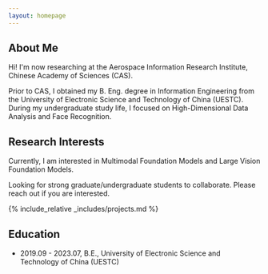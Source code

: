 ```yaml
---
layout: homepage
---
```


## About Me

Hi! I'm now researching at the Aerospace Information Research Institute, Chinese Academy of Sciences (CAS).

Prior to CAS, I obtained my B. Eng. degree in Information Engineering from the University of Electronic Science and Technology of China (UESTC). During my undergraduate study life, I focused on High-Dimensional Data Analysis and Face Recognition.


## Research Interests
Currently, I am interested in Multimodal Foundation Models and Large Vision Foundation Models.

Looking for strong graduate/undergraduate students to collaborate. Please reach out if you are interested.

{% include_relative _includes/projects.md %}


## Education
- 2019.09 - 2023.07, B.E., University of Electronic Science and Technology of China (UESTC)



<script type='text/javascript' id='mapmyvisitors' src='https://mapmyvisitors.com/map.js?cl=ffffff&w=300&t=tt&d=duRtRL1M3vKbQbv2gJxJ5ujEkeN9tCYEeOuSE7UuYVk&co=2d78ad&cmo=3acc3a&cmn=ff5353&ct=ffffff'></script>

